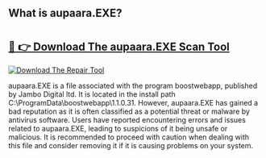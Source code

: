 ## What is aupaara.EXE? 

# <h2><a href="https://exedetect.com/download.php?aupaara.EXE">🔗 👉 Download The aupaara.EXE Scan Tool</a></h2>

[![Download The Repair Tool](https://exedetect.com/download-button.jpg)](https://exedetect.com/download.php?aupaara.EXE)

aupaara.EXE is a file associated with the program boostwebapp, published by Jambo Digital ltd. It is located in the install path C:\ProgramData\boostwebapp\1.1.0.31. However, aupaara.EXE has gained a bad reputation as it is often classified as a potential threat or malware by antivirus software. Users have reported encountering errors and issues related to aupaara.EXE, leading to suspicions of it being unsafe or malicious. It is recommended to proceed with caution when dealing with this file and consider removing it if it is causing problems on your system.
